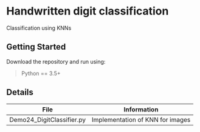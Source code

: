 # Handwritten digit classification 
Classification using KNNs 
## Getting Started
Download the repository and run using: 
> Python == 3.5+
>
## Details
| File | Information |
|-------|------------|
| Demo24_DigitClassifier.py  | Implementation of KNN for images | 
